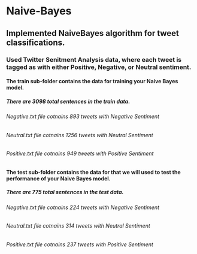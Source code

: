 # Naive-Bayes
## Implemented NaiveBayes algorithm for tweet classifications. 
### Used Twitter Senitment Analysis data, where each tweet is tagged as with either Positive, Negative, or Neutral sentiment.

#### The train sub-folder contains the data for training your Naive Bayes model.
##### There are 3098 total sentences in the train data.
###### Negative.txt file cotnains 893 tweets with Negative Sentiment
###### Neutral.txt file cotnains 1256 tweets with Neutral Sentiment
###### Positive.txt file cotnains 949 tweets with Positive Sentiment

#### The test sub-folder contains the data for that we will used to test the performance of your Naive Bayes model.
##### There are 775 total sentences in the test data.
###### Negative.txt file cotnains 224 tweets with Negative Sentiment
###### Neutral.txt file cotnains 314 tweets with Neutral Sentiment
###### Positive.txt file cotnains 237 tweets with Positive Sentiment
